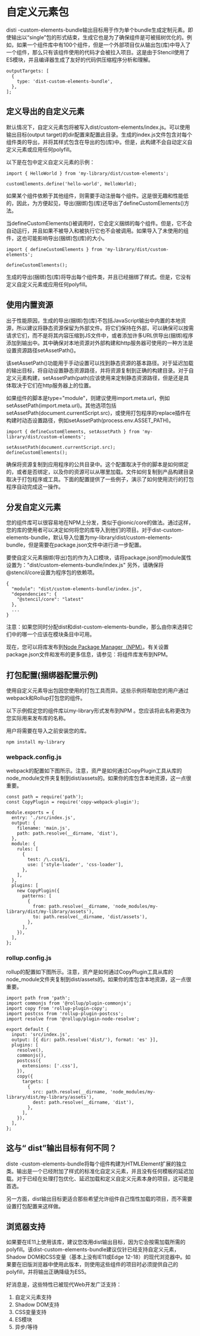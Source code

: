 # 自定义元素包

disti -custom-elements-bundle输出目标用于作为单个bundle生成定制元素。即使输出以“single”包的形式结束，生成它也是为了确保组件是可被摇树优化的。例如，如果一个组件库中有100个组件，但是一个外部项目仅从输出包(库)中导入了一个组件，那么只有该组件使用的代码才会被拉入项目。这是由于Stencil使用了ES模块，并且编译器生成了友好的代码供压缩程序分析和理解。

```
outputTargets: [
  {
    type: 'dist-custom-elements-bundle',
  },
];
```

## 定义导出的自定义元素

默认情况下，自定义元素包将被写入dist/custom-elements/index.js。可以使用输出目标(output target)的dir配置来配置此目录。生成的index.js文件包含对每个组件类的导出，并将其样式包含在导出的包(库)中。但是，此构建不会自动定义自定义元素或应用任何polyfill。

以下是在包中定义自定义元素的示例：

```
import { HelloWorld } from 'my-library/dist/custom-elements';

customElements.define('hello-world', HelloWorld);
```

如果某个组件依赖于其他组件，则需要手动注册每个组件。这是很无趣和性能低的，因此，为方便起见，导出(捆绑)包(库)还导出了defineCustomElements()方法。

当defineCustomElements()被调用时，它会定义捆绑的每个组件。但是，它不会自动运行，并且如果不被导入和被执行它也不会被调用。如果导入了未使用的组件，这也可能影响导出(捆绑)包(库)的大小。

```
import { defineCustomElements } from 'my-library/dist/custom-elements';

defineCustomElements();
```

生成的导出(捆绑)包(库)将导出每个组件类，并且已经捆绑了样式。但是，它没有定义自定义元素或应用任何polyfill。

## 使用内置资源

出于性能原因，生成的导出(捆绑)包(库)不包括JavaScript输出中内置的本地资源，所以建议将静态资源保留为外部文件。将它们保持在外部，可以确保可以按需请求它们，而不是将其内容压缩到JS文件中，或者添加许多URL供导出(捆绑)程序添加到输出中。其中确保对本地资源对外部构建和http服务器可使用的一种方法是设置资源路径setAssetPath()。

该setAssetPath()功能用于手动设置可以找到静态资源的基本路径。对于延迟加载的输出目标，将自动设置静态资源路径，并将资源复制到正确的构建目录。对于自定义元素构建，setAssetPath(path)应该使用来定制静态资源路径，但是还是具体取决于它们在http服务器上的位置。

如果组件的脚本是type="module"，则建议使用import.meta.url，例如setAssetPath(import.meta.url)。其他选项包括setAssetPath(document.currentScript.src)，或使用打包程序的replace插件在构建时动态设置路径，例如setAssetPath(process.env.ASSET_PATH)。

```
import { defineCustomElements, setAssetPath } from 'my-library/dist/custom-elements';

setAssetPath(document.currentScript.src);
defineCustomElements();
```

确保将资源复制到应用程序的公共目录中。这个配置取决于你的脚本是如何绑定的，或者是否绑定，以及你的资源可以从哪里加载。文件如何复制到产品构建目录取决于打包程序或工具。下面的配置提供了一些例子，演示了如何使用流行的打包程序自动完成这一操作。

## 分发自定义元素

您的组件库可以很容易地在NPM上分发，类似于@ionic/core的做法。通过这样，您的库的使用者可以决定如何将您的库导入到他们的项目。对于dist-custom-elements-bundle，默认导入位置为my-library/dist/custom-elements-bundle，但是需要在package.json文件中进行进一步配置。

要使自定义元素捆绑(导出)包的作为入口模块，请将package.json的module属性设置为："dist/custom-elements-bundle/index.js"
另外，请确保将@stencil/core设置为程序包的依赖项。

```
{
  "module": "dist/custom-elements-bundle/index.js",
  "dependencies": {
    "@stencil/core": "latest"
  },
  ...
}
```

注意：如果您同时分配dist和dist-custom-elements-bundle，那么由你来选择它们中的哪一个应该在模块条目中可用。

现在，您可以将库发布到[Node Package Manager（NPM）](https://www.npmjs.com/)。有关设置package.json文件和发布的更多信息，请参见：将组件库发布到NPM。

## 打包配置(捆绑器配置示例)

使用自定义元素导出包因您使用的打包工具而异。这些示例将帮助您的用户通过webpack和Rollup打包您的组件。

以下示例假定您的组件库以my-library形式发布到NPM 。您应该将此名称更改为您实际用来发布库的名称。

用户将需要在导入之前安装您的库。

```
npm install my-library
```

### webpack.config.js

webpack的配置如下图所示。注意，资产是如何通过CopyPlugin工具从库的node_module文件夹复制到dist/assets的。如果你的库包含本地资源，这一点很重要。

```
const path = require('path');
const CopyPlugin = require('copy-webpack-plugin');

module.exports = {
  entry: './src/index.js',
  output: {
    filename: 'main.js',
    path: path.resolve(__dirname, 'dist'),
  },
  module: {
    rules: [
      {
        test: /\.css$/i,
        use: ['style-loader', 'css-loader'],
      },
    ],
  },
  plugins: [
    new CopyPlugin({
      patterns: [
        {
          from: path.resolve(__dirname, 'node_modules/my-library/dist/my-library/assets'),
          to: path.resolve(__dirname, 'dist/assets'),
        },
      ],
    }),
  ],
};
```

### rollup.config.js

rollup的配置如下图所示。注意，资产是如何通过CopyPlugin工具从库的node_module文件夹复制到dist/assets的。如果你的库包含本地资源，这一点很重要。

```
import path from 'path';
import commonjs from '@rollup/plugin-commonjs';
import copy from 'rollup-plugin-copy';
import postcss from 'rollup-plugin-postcss';
import resolve from '@rollup/plugin-node-resolve';

export default {
  input: 'src/index.js',
  output: [{ dir: path.resolve('dist/'), format: 'es' }],
  plugins: [
    resolve(),
    commonjs(),
    postcss({
      extensions: ['.css'],
    }),
    copy({
      targets: [
        {
          src: path.resolve(__dirname, 'node_modules/my-library/dist/my-library/assets'),
          dest: path.resolve(__dirname, 'dist'),
        },
      ],
    }),
  ],
};
```

## 这与“ dist”输出目标有何不同？

diste -custom-elements-bundle将每个组件构建为HTMLElement扩展的独立类。输出是一个已经附加了样式的标准化自定义元素，并且没有任何模板的延迟加载。对于已经在处理打包优化、延迟加载和定义自定义元素本身的项目，这可能是首选。

另一方面，dist输出目标更适合那些希望允许组件自己惰性加载的项目，而不需要设置打包配置来这样做。

## 浏览器支持

如果要在IE11上使用该库，建议您改用dist输出目标，因为它会按需加载所需的polyfill。该dist-custom-elements-bundle建议仅针已经支持自定义元素，Shadow DOM和CSS变量（基本上没有IE11或Edge 12-18）的现代浏览器中。如果要在旧版浏览器中使用此版本，则使用这些组件的项目时必须提供自己的polyfill，并将输出正确降级为ES5。

好消息是，这些特性已被现代Web开发广泛支持：

1. 自定义元素支持
2. Shadow DOM支持
3. CSS变量支持
4. ES模块
5. 异步/等待